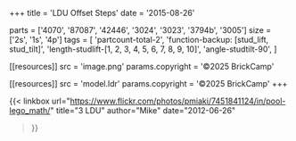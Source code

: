 +++
title = 'LDU Offset Steps'
date  = '2015-08-26'

parts = ['4070', '87087', '42446', '3024', '3023', '3794b', '3005']
size  = ['2s', '1s', '4p']
tags  = [
  'partcount-total-2',
  'function-backup: [stud_lift, stud_tilt]',
  'length-studlift-[1, 2, 3, 4, 5, 6, 7, 8, 9, 10]',
  'angle-studtilt-90',
]

[[resources]]
src              = 'image.png'
params.copyright = '©2025 BrickCamp'

[[resources]]
src              = 'model.ldr'
params.copyright = '©2025 BrickCamp'
+++

{{< linkbox
    url="https://www.flickr.com/photos/pmiaki/7451841124/in/pool-lego_math/"
    title="3 LDU"
    author="Mike"
    date="2012-06-26"
>}}
